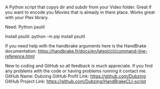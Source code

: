 A Python script that copys dir and subdir from your Video folder. Great if you want to encode you Movies that is already in there place. Works great with your Plex library.

Need:
Python
psutil

Install psutil: python -m pip install psutil

If you need help with the handbrake arguments here is the HandBrake documentation: https://handbrake.fr/docs/en/latest/cli/command-line-reference.html

New to coding and GitHub so all feedback is much appreciate. If you find any problems with the code or having problems running it contact me.
GitHub Name: Dubzing
GitHub Profil Link: https://github.com/Dubzing
GitHub Project Link: https://github.com/Dubzing/HandBrakeCLI-script
